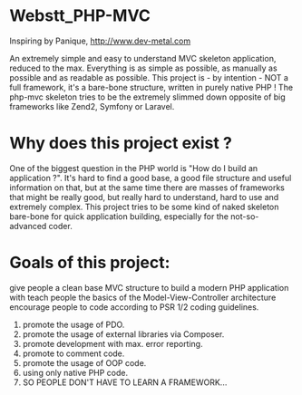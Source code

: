 Webstt_PHP-MVC
==============

Inspiring by Panique, http://www.dev-metal.com

An extremely simple and easy to understand MVC skeleton application, reduced to the max. Everything is as simple as possible, as manually as possible and as readable as possible. This project is - by intention - NOT a full framework, it's a bare-bone structure, written in purely native PHP ! The php-mvc skeleton tries to be the extremely slimmed down opposite of big frameworks like Zend2, Symfony or Laravel.

Why does this project exist ?
=============================

One of the biggest question in the PHP world is "How do I build an application ?". It's hard to find a good base, a good file structure and useful information on that, but at the same time there are masses of frameworks that might be really good, but really hard to understand, hard to use and extremely complex. This project tries to be some kind of naked skeleton bare-bone for quick application building, especially for the not-so-advanced coder.

Goals of this project:
======================
give people a clean base MVC structure to build a modern PHP application with
teach people the basics of the Model-View-Controller architecture
encourage people to code according to PSR 1/2 coding guidelines.

1. promote the usage of PDO.
2. promote the usage of external libraries via Composer.
3. promote development with max. error reporting.
4. promote to comment code.
5. promote the usage of OOP code.
6. using only native PHP code.
7. SO PEOPLE DON'T HAVE TO LEARN A FRAMEWORK...
